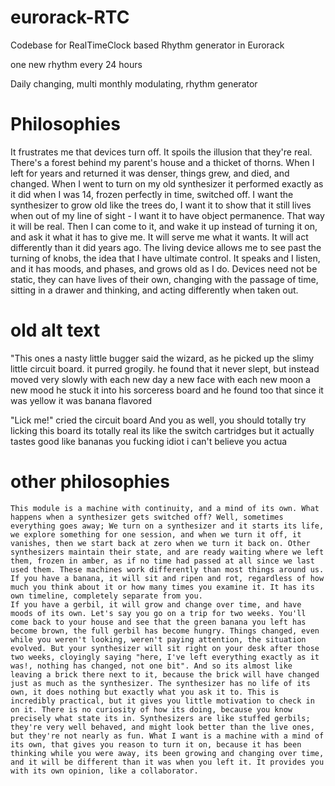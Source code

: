 # eurorack-RTC
Codebase for RealTimeClock based Rhythm generator in Eurorack

one new rhythm every 24 hours

Daily changing, multi monthly modulating, rhythm generator

# Philosophies

It frustrates me that devices turn off. It spoils the illusion that they're real. There's a forest behind my parent's house and a thicket of thorns. When I left for years and returned it was denser, things grew, and died, and changed. When I went to turn on my old synthesizer it performed exactly as it did when I was 14, frozen perfectly in time, switched off. I want the synthesizer to grow old like the trees do, I want it to show that it still lives when out of my line of sight - I want it to have object permanence. That way it will be real. Then I can come to it, and wake it up instead of turning it on, and ask it what it has to give me.  It will serve me what it wants. It will act differently than it did years ago. The living device allows me to see past the turning of knobs, the idea that I have ultimate control. It speaks and I listen, and it has moods, and phases, and grows old as I do. Devices need not be static, they can have lives of their own, changing with the passage of time, sitting in a drawer and thinking, and acting differently when taken out. 

# old alt text 

"This ones a nasty little bugger
said the wizard, as he picked up the slimy little circuit board. it purred grogily. 
he found that it never slept, but instead moved very slowly 
with each new day a new face
with each new moon a new mood 
he stuck it into his sorceress board 
and he found too that since it was yellow
it was banana flavored

"Lick me!" cried the circuit board 
And you as well, you should totally try licking this board
its totally real
its like the switch cartridges but it actually tastes good 
like bananas
you fucking idiot i can't believe you actua

# other philosophies

    This module is a machine with continuity, and a mind of its own. What happens when a synthesizer gets switched off? Well, sometimes everything goes away; We turn on a synthesizer and it starts its life, we explore something for one session, and when we turn it off, it vanishes, then we start back at zero when we turn it back on. Other synthesizers maintain their state, and are ready waiting where we left them, frozen in amber, as if no time had passed at all since we last used them. These machines work differently than most things around us. If you have a banana, it will sit and ripen and rot, regardless of how much you think about it or how many times you examine it. It has its own timeline, completely separate from you. 
    If you have a gerbil, it will grow and change over time, and have moods of its own. Let's say you go on a trip for two weeks. You'll come back to your house and see that the green banana you left has become brown, the full gerbil has become hungry. Things changed, even while you weren't looking, weren't paying attention, the situation evolved. But your synthesizer will sit right on your desk after those two weeks, cloyingly saying "here, I've left everything exactly as it was!, nothing has changed, not one bit". And so its almost like leaving a brick there next to it, because the brick will have changed just as much as the synthesizer. The synthesizer has no life of its own, it does nothing but exactly what you ask it to. This is incredibly practical, but it gives you little motivation to check in on it. There is no curiosity of how its doing, because you know precisely what state its in. Synthesizers are like stuffed gerbils; they're very well behaved, and might look better than the live ones, but they're not nearly as fun. What I want is a machine with a mind of its own, that gives you reason to turn it on, because it has been thinking while you were away, its been growing and changing over time, and it will be different than it was when you left it. It provides you with its own opinion, like a collaborator. 
   
